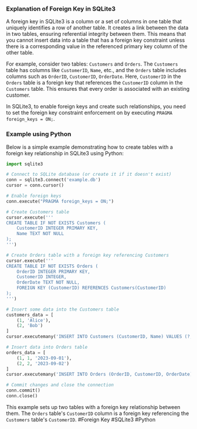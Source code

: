 ### Explanation of Foreign Key in SQLite3

A foreign key in SQLite3 is a column or a set of columns in one table that uniquely identifies a row of another table. It creates a link between the data in two tables, ensuring referential integrity between them. This means that you cannot insert data into a table that has a foreign key constraint unless there is a corresponding value in the referenced primary key column of the other table.

For example, consider two tables: `Customers` and `Orders`. The `Customers` table has columns like `CustomerID`, `Name`, etc., and the `Orders` table includes columns such as `OrderID`, `CustomerID`, `OrderDate`. Here, `CustomerID` in the `Orders` table is a foreign key that references the `CustomerID` column in the `Customers` table. This ensures that every order is associated with an existing customer.

In SQLite3, to enable foreign keys and create such relationships, you need to set the foreign key constraint enforcement on by executing `PRAGMA foreign_keys = ON;`.

### Example using Python

Below is a simple example demonstrating how to create tables with a foreign key relationship in SQLite3 using Python:

```python
import sqlite3

# Connect to SQLite database (or create it if it doesn't exist)
conn = sqlite3.connect('example.db')
cursor = conn.cursor()

# Enable foreign keys
conn.execute("PRAGMA foreign_keys = ON;")

# Create Customers table
cursor.execute('''
CREATE TABLE IF NOT EXISTS Customers (
    CustomerID INTEGER PRIMARY KEY,
    Name TEXT NOT NULL
);
''')

# Create Orders table with a foreign key referencing Customers
cursor.execute('''
CREATE TABLE IF NOT EXISTS Orders (
    OrderID INTEGER PRIMARY KEY,
    CustomerID INTEGER,
    OrderDate TEXT NOT NULL,
    FOREIGN KEY (CustomerID) REFERENCES Customers(CustomerID)
);
''')

# Insert some data into the Customers table
customers_data = [
    (1, 'Alice'),
    (2, 'Bob')
]
cursor.executemany('INSERT INTO Customers (CustomerID, Name) VALUES (?, ?);', customers_data)

# Insert data into Orders table
orders_data = [
    (1, 1, '2023-09-01'),
    (2, 2, '2023-09-02')
]
cursor.executemany('INSERT INTO Orders (OrderID, CustomerID, OrderDate) VALUES (?, ?, ?);', orders_data)

# Commit changes and close the connection
conn.commit()
conn.close()
```

This example sets up two tables with a foreign key relationship between them. The `Orders` table's `CustomerID` column is a foreign key referencing the `Customers` table's `CustomerID`. #Foreign Key #SQLite3 #Python